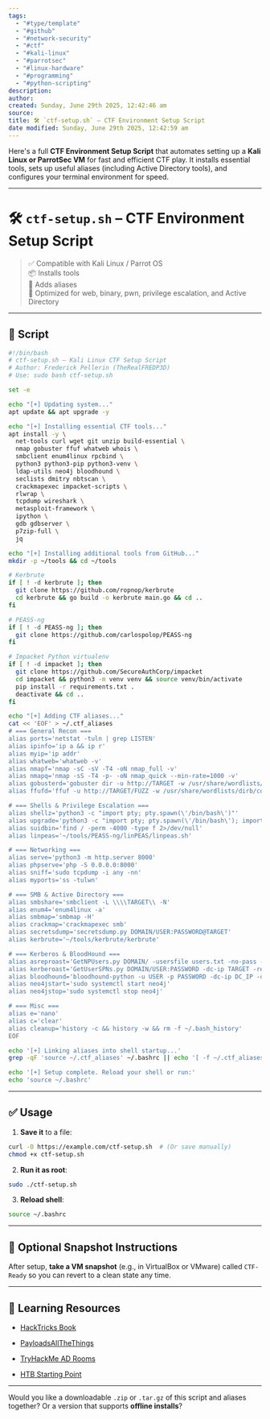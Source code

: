 ```yaml
---
tags:
  - "#type/template"
  - "#github"
  - "#network-security"
  - "#ctf"
  - "#kali-linux"
  - "#parrotsec"
  - "#linux-hardware"
  - "#programming"
  - "#python-scripting"
description:
author:
created: Sunday, June 29th 2025, 12:42:46 am
source:
title: 🛠️ `ctf-setup.sh` – CTF Environment Setup Script
date modified: Sunday, June 29th 2025, 12:42:59 am
---
```


Here's a full **CTF Environment Setup Script** that automates setting up a **Kali Linux or ParrotSec VM** for fast and efficient CTF play. It installs essential tools, sets up useful aliases (including Active Directory tools), and configures your terminal environment for speed.

---

# 🛠️ `ctf-setup.sh` – CTF Environment Setup Script

> ✅ Compatible with Kali Linux / Parrot OS  
> 📦 Installs tools  
> 🔧 Adds aliases  
> 🧠 Optimized for web, binary, pwn, privilege escalation, and Active Directory

---

## 📄 Script

```bash
#!/bin/bash
# ctf-setup.sh – Kali Linux CTF Setup Script
# Author: Frederick Pellerin (TheRealFREDP3D)
# Use: sudo bash ctf-setup.sh

set -e

echo "[+] Updating system..."
apt update && apt upgrade -y

echo "[+] Installing essential CTF tools..."
apt install -y \
  net-tools curl wget git unzip build-essential \
  nmap gobuster ffuf whatweb whois \
  smbclient enum4linux rpcbind \
  python3 python3-pip python3-venv \
  ldap-utils neo4j bloodhound \
  seclists dmitry nbtscan \
  crackmapexec impacket-scripts \
  rlwrap \
  tcpdump wireshark \
  metasploit-framework \
  ipython \
  gdb gdbserver \
  p7zip-full \
  jq

echo "[+] Installing additional tools from GitHub..."
mkdir -p ~/tools && cd ~/tools

# Kerbrute
if [ ! -d kerbrute ]; then
  git clone https://github.com/ropnop/kerbrute
  cd kerbrute && go build -o kerbrute main.go && cd ..
fi

# PEASS-ng
if [ ! -d PEASS-ng ]; then
  git clone https://github.com/carlospolop/PEASS-ng
fi

# Impacket Python virtualenv
if [ ! -d impacket ]; then
  git clone https://github.com/SecureAuthCorp/impacket
  cd impacket && python3 -m venv venv && source venv/bin/activate
  pip install -r requirements.txt .
  deactivate && cd ..
fi

echo "[+] Adding CTF aliases..."
cat << 'EOF' > ~/.ctf_aliases
# === General Recon ===
alias ports='netstat -tuln | grep LISTEN'
alias ipinfo='ip a && ip r'
alias myip='ip addr'
alias whatweb='whatweb -v'
alias nmapf='nmap -sC -sV -T4 -oN nmap_full -v'
alias nmapq='nmap -sS -T4 -p- -oN nmap_quick --min-rate=1000 -v'
alias gobusterd='gobuster dir -u http://TARGET -w /usr/share/wordlists/dirb/common.txt'
alias ffufd='ffuf -u http://TARGET/FUZZ -w /usr/share/wordlists/dirb/common.txt -mc 200'

# === Shells & Privilege Escalation ===
alias shellz='python3 -c "import pty; pty.spawn(\'/bin/bash\')"'
alias upgrade='python3 -c "import pty; pty.spawn(\'/bin/bash\'); import os; os.system(\'export TERM=xterm\')"'
alias suidbin='find / -perm -4000 -type f 2>/dev/null'
alias linpeas='~/tools/PEASS-ng/linPEAS/linpeas.sh'

# === Networking ===
alias serve='python3 -m http.server 8000'
alias phpserve='php -S 0.0.0.0:8000'
alias sniff='sudo tcpdump -i any -nn'
alias myports='ss -tulwn'

# === SMB & Active Directory ===
alias smbshare='smbclient -L \\\\TARGET\\ -N'
alias enum4='enum4linux -a'
alias smbmap='smbmap -H'
alias crackmap='crackmapexec smb'
alias secretsdump='secretsdump.py DOMAIN/USER:PASSWORD@TARGET'
alias kerbrute='~/tools/kerbrute/kerbrute'

# === Kerberos & BloodHound ===
alias asreproast='GetNPUsers.py DOMAIN/ -usersfile users.txt -no-pass -dc-ip TARGET'
alias kerberoast='GetUserSPNs.py DOMAIN/USER:PASSWORD -dc-ip TARGET -request'
alias bloodhound='bloodhound-python -u USER -p PASSWORD -dc-ip DC_IP -c all'
alias neo4jstart='sudo systemctl start neo4j'
alias neo4jstop='sudo systemctl stop neo4j'

# === Misc ===
alias e='nano'
alias c='clear'
alias cleanup='history -c && history -w && rm -f ~/.bash_history'
EOF

echo '[+] Linking aliases into shell startup...'
grep -qF 'source ~/.ctf_aliases' ~/.bashrc || echo '[ -f ~/.ctf_aliases ] && source ~/.ctf_aliases' >> ~/.bashrc

echo '[+] Setup complete. Reload your shell or run:'
echo 'source ~/.bashrc'
```

---

## ✅ Usage

1. **Save it** to a file:

```bash
curl -O https://example.com/ctf-setup.sh  # (Or save manually)
chmod +x ctf-setup.sh
```

2. **Run it as root**:

```bash
sudo ./ctf-setup.sh
```

3. **Reload shell**:

```bash
source ~/.bashrc
```

---

## 🧊 Optional Snapshot Instructions

After setup, **take a VM snapshot** (e.g., in VirtualBox or VMware) called `CTF-Ready` so you can revert to a clean state any time.

---

## 🧠 Learning Resources

- [HackTricks Book](https://book.hacktricks.xyz/)
    
- [PayloadsAllTheThings](https://github.com/swisskyrepo/PayloadsAllTheThings)
    
- [TryHackMe AD Rooms](https://tryhackme.com/module/active-directory)
    
- [HTB Starting Point](https://app.hackthebox.com/starting-point)

---

Would you like a downloadable `.zip` or `.tar.gz` of this script and aliases together? Or a version that supports **offline installs**?
